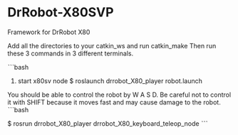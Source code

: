 # DrRobot-X80SVP
Framework for DrRobot X80

Add all the directories to your catkin_ws and run catkin_make
Then run these 3 commands in 3 different terminals.

ˋˋˋbash
1. start x80sv node
$ roslaunch drrobot_X80_player robot.launch

You should be able to control the robot by W A S D. Be careful not to control it with SHIFT because it moves fast and may cause damage to the robot.
ˋˋˋbash

$ rosrun drrobot_X80_player drrobot_X80_keyboard_teleop_node
ˋˋˋ


